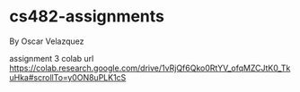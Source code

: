 # cs482-assignments
By Oscar Velazquez

assignment 3 colab url
https://colab.research.google.com/drive/1vRjQf6Qko0RtYV_ofqMZCJtK0_TkuHka#scrollTo=y0ON8uPLK1cS
